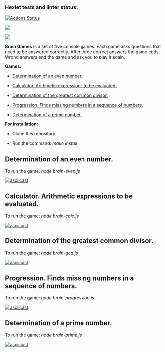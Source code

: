 ### Hexlet tests and linter status:
[![Actions Status](https://github.com/MariaKorchagina/frontend-project-lvl1/workflows/hexlet-check/badge.svg)](https://github.com/MariaKorchagina/frontend-project-lvl1/actions)

<a href="https://codeclimate.com/github/MariaKorchagina/frontend-project-lvl1/maintainability"><img src="https://api.codeclimate.com/v1/badges/ec830e87b83c3a3220bf/maintainability" /></a>

![](https://github.com/MariaKorchagina/frontend-project-lvl1/actions/workflows/github-actions-lint.yml/badge.svg)

**Brain Games** is a set of five console games. Each game asks questions that need to be answered correctly. After three correct answers the game ends. Wrong answers end the game and ask you to play it again.

**Games:**

- <a href="#brain-even">Determination of an even number.</a>

- <a href="#brain-calc">Calculator. Arithmetic expressions to be evaluated.</a>

- <a href="#brain-gcd">Determination of the greatest common divisor.</a>

- <a href="#brain-progression">Progression. Finds missing numbers in a sequence of numbers.</a>

- <a href="#brain-prime">Determination of a prime number.</a>

**For installation:**

- Clone this repository

- Run the command: _make install_

<div id="brain-even">
    <h2>Determination of an even number.</h2>
</div>

To run the game: _node brain-even.js_

[![asciicast](https://asciinema.org/a/IcDNq8TuWmAEOAkPPsVbf5EHD.svg)](https://asciinema.org/a/IcDNq8TuWmAEOAkPPsVbf5EHD)


<div id="brain-calc">
    <h2>Calculator. Arithmetic expressions to be evaluated.</h2>
</div>

To run the game: _node brain-calc.js_

[![asciicast](https://asciinema.org/a/qeqD3Vwwe4BlHolwK0QWirgha.svg)](https://asciinema.org/a/qeqD3Vwwe4BlHolwK0QWirgha)

<div id="brain-gcd">
    <h2>Determination of the greatest common divisor.</h2>
</div>

To run the game: _node brain-gcd.js_

[![asciicast](https://asciinema.org/a/FW2MkQy3S4P3GKqJyXWmzxDwc.svg)](https://asciinema.org/a/FW2MkQy3S4P3GKqJyXWmzxDwc)

<div id="brain-progression">
    <h2>Progression. Finds missing numbers in a sequence of numbers. </h2>
</div>

To run the game: _node brain-progression.js_

[![asciicast](https://asciinema.org/a/DedpJTxaLv1fo0QWOl0fGwQrR.svg)](https://asciinema.org/a/DedpJTxaLv1fo0QWOl0fGwQrR)

<div id="brain-prime">
    <h2>Determination of a prime number.</h2>
</div>

To run the game: _node brain-prime.js_

[![asciicast](https://asciinema.org/a/vTt1atSjHbQuj11726LInGauW.svg)](https://asciinema.org/a/vTt1atSjHbQuj11726LInGauW)

